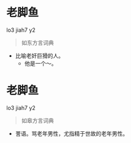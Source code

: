 # 老脚鱼
lo3 jiah7 y2
> 如东方言词典
- 比喻老奸巨猾的人。
  - 他是一个～。

# 老脚鱼
lo3 jiah7 y2
> 如皋方言词典
- 詈语。骂老年男性，尤指精于世故的老年男性。
